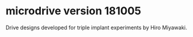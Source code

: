 # microdrive version 181005
Drive designs developed for triple implant experiments by Hiro Miyawaki.
